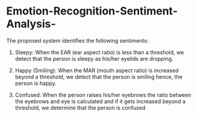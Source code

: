 # Emotion-Recognition-Sentiment-Analysis-

The proposed system identifies the following sentiments:

1) Sleepy: When the EAR (ear aspect ratio) is less than a threshold, we detect that the person is
sleepy as his/her eyelids are dropping.

2) Happy (Smiling): When the MAR (mouth aspect ratio) is increased beyond a threshold, we detect
that the person is smiling hence, the person is happy.

3) Confused: When the person raises his/her eyebrows the ratio between the eyebrows and eye is
calculated and if it gets increased beyond a threshold, we determine that the person is confused
